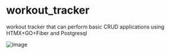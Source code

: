 # workout_tracker  
  
workout tracker that can perform basic CRUD applications using HTMX+GO+Fiber and Postgresql  
  
![Image](https://i.imgur.com/M5nOryN.png)
